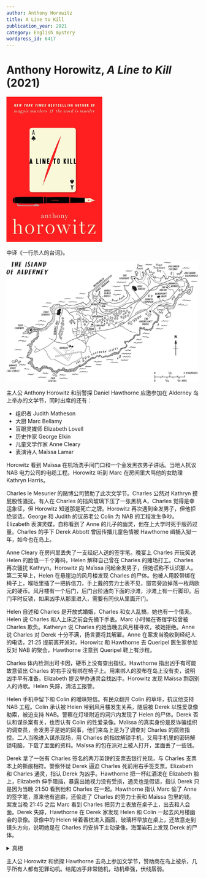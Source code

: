 ```yaml
---
author: Anthony Horowitz
title: A Line to Kill
publication_year: 2021
category: English mystery
wordpress_id: 6417
---
```


# Anthony Horowitz, <i>A Line to Kill</i> (2021)

<img src=images/2021_cover.jpg width=250/>

中译《一行杀人的台词》。

<img src=images/2021_map.jpg width=500/>

主人公 Anthony Horowitz 和前警探 Daniel Hawthorne 应邀参加在 Alderney 岛上举办的文学节，同时出席的还有：
* 组织者 Judith Matheson
* 大厨 Marc Bellamy
* 盲眼灵媒师 Elizabeth Lovell
* 历史作家 George Elkin
* 儿童文学作家 Anne Cleary
* 表演诗人 Maïssa Lamar

Horowitz 看到 Maïssa 在机场洗手间门口和一个金发黑衣男子讲话。当地人抗议 NAB 电力公司的电缆工程。Horowitz 听到 Marc 在房间里大骂他的女助理 Kathryn Harris。

Charles le Mesurier 的赌博公司赞助了此次文学节。Charles 公然对 Kathryn 摸屁股性骚扰。有人在 Charles 的挡风玻璃下压了一张黑桃 A，Charles 觉得是幸运象征，但 Horowitz 知道那是死亡之牌。Horowitz 再次遇到金发男子，但他拒绝谈话。George 和 Judith 的议员老公 Colin 为 NAB 的工程发生争吵。Elizabeth 表演灵媒，自称看到了 Anne 的儿子的幽灵，他在上大学时死于服药过量。Charles 的手下 Derek Abbott 曾因传播儿童色情被 Hawthorne 缉捕入狱一年，如今也在岛上。

Anne Cleary 在房间里丢失了一支经纪人送的签字笔。晚宴上 Charles 开玩笑说 Helen 的脸值一千个筹码，Helen 解释自己曾在 Charles 的赌场打工。Charles 再次骚扰 Kathryn。Horowitz 向 Maïssa 问起金发男子，但她谎称不认识那人。第二天早上，Helen 在悬崖边的风月楼发现 Charles 的尸体。他被人用胶带绑在椅子上，喉咙里插了一把拆信刀，手上戴的劳力士表不见，窗帘旁边掉落一枚两欧元的硬币。风月楼有一个后门，后门台阶通向下面的沙滩，沙滩上有一行脚印。后门平时反锁，如果凶手从那里进入，需要有同伙从里面开门。

Helen 自述和 Charles 是开放式婚姻，Charles 和女人乱搞，她也有一个情夫。Helen 说 Charles 和人上床之前会先摘下手表。Marc 小时候在寄宿学校曾被 Charles 欺负。Katheryn 说 Charles 约她当晚去风月楼寻欢，被她拒绝。Anne 说 Charles 对 Derek 十分不满，扬言要将其解雇。Anne 在案发当晚收到经纪人的电话，21:25 提前离开派对。Horowitz 和 Hawthorne 去 Queripel 医生家参加反对 NAB 的聚会，Hawthorne 注意到 Queripel 鞋上有沙粒。

Charles 体内检测出可卡因，硬币上没有查出指纹。Hawthorne 指出凶手有可能故意留出 Charles 的右手没有绑在椅子上。用来绑人的胶布在岛上没有卖，说明凶手早有准备。Elizabeth 提议举办通灵会找凶手。Horowitz 发现 Maïssa 剽窃别人的诗歌。Helen 失踪，清洁工报警。

Helen 手机中留下和 Colin 的暧昧短信。有民众翻开 Colin 的草坪，抗议他支持 NAB 工程。Colin 承认被 Helen 带到风月楼发生关系，随后被 Derek 以性爱录像勒索，被迫支持 NAB。警察在灯塔附近的洞穴内发现了 Helen 的尸体。Derek 否认和谋杀案有关，也否认有 Colin 的性爱录像。Maïssa 的真实身份是反诈骗组织的调查员，金发男子是她的同事，他们来岛上是为了调查对 Charles 的腐败指控。二人当晚进入谋杀现场，用 Charles 的指纹解锁手机，又用手机里的密码解锁电脑，下载了里面的资料。Maïssa 的包在派对上被人打开，里面丢了一些钱。

Derek 拿了一张有 Charles 签名的两万英镑的支票去银行兑现，与 Charles 支票本上的撕痕相符。警察怀疑 Derek 逼迫 Charles 死前用右手签支票。Elizabeth 和 Charles 通灵，指认 Derek 为凶手。Hawthorne 把一杯红酒泼在 Elizabeth 脸上，Elizabeth 伸手阻挡，暴露出她视力没有受损，通灵也是假话，指认 Derek 只是因为当晚 21:50 看到他和 Charles 在一起。Hawthorne 指认 Marc 偷了 Anne 的签字笔，原来他有盗癖，还偷走了 Charles 的劳力士表和 Maïssa 包里的钱。案发当晚 21:45 之后 Marc 看到 Charles 把劳力士表放在桌子上，出去和人会面。Derek 失踪，Hawthorne 在 Derek 家发现 Helen 和 Colin 一起去风月楼幽会的录像。录像中的 Helen 带着香槟进入画面，玻璃杯早放在桌上，还故意走到镜头方向，说明她是在 Charles 的安排下主动录像。海面岩石上发现 Derek 的尸体。

<details><summary>真相</summary>
Anne 的儿子因网络赌博自杀，赌博公司是 Charles 所开，Helen 是赌场女郎，Anne 为儿子复仇杀死二人。Kathryn 是 Anne 的女儿（伏线：Anne 借给 Kathryn 钢笔，二人都是素食者）。扑克牌和硬币象征赌博。Derek 当晚找到 Charles 讨要两万英镑佣金，走后 Charles 吸了可卡因，Anne 和 Kathryn 合力把他捆在椅子上，逼迫他丢硬币决定生死，但其实不论仍哪面都是一死。Anne 杀死 Helen，拖入山洞中。Anne 有心脏病，时日无多。Derek 跳崖自杀。
</details>

主人公 Horowitz 和侦探 Hawthorne 去岛上参加文学节，赞助商在岛上被杀，几乎所有人都有犯罪动机。结尾凶手非常随机，动机牵强，伏线孱弱。